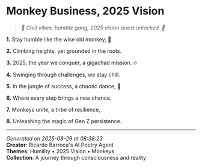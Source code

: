 # Monkey Business, 2025 Vision

> *🐒 Chill vibes, humble gang, 2025 vision quest unlocked. 🌿*

**1.** Stay humble like the wise old monkey, 🌴


**2.** Climbing heights, yet grounded in the roots.


**3.** 2025, the year we conquer, a gigachad mission. 🔥


**4.** Swinging through challenges, we stay chill.


**5.** In the jungle of success, a chaotic dance, 🐒


**6.** Where every step brings a new chance.


**7.** Monkeys unite, a tribe of resilience,


**8.** Unleashing the magic of Gen Z persistence.



---

*Generated on 2025-08-29 at 08:38:23*  
**Creator**: Ricardo Barroca's AI Poetry Agent  
**Themes**: Humility • 2025 Vision • Monkeys  
**Collection**: A journey through consciousness and reality